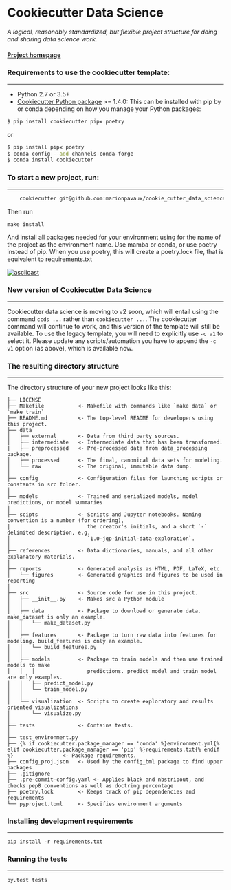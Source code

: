# Cookiecutter Data Science

_A logical, reasonably standardized, but flexible project structure for doing and sharing data science work._


#### [Project homepage](http://drivendata.github.io/cookiecutter-data-science/)


### Requirements to use the cookiecutter template:
-----------
 - Python 2.7 or 3.5+
 - [Cookiecutter Python package](http://cookiecutter.readthedocs.org/en/latest/installation.html) >= 1.4.0: This can be installed with pip by or conda depending on how you manage your Python packages:

``` bash
$ pip install cookiecutter pipx poetry
```

or

``` bash
$ pip install pipx poetry
$ conda config --add channels conda-forge
$ conda install cookiecutter
```


### To start a new project, run:
------------

``` bash
    cookiecutter git@github.com:marionpavaux/cookie_cutter_data_science.git 
```
  
Then run 
    
    make install

And install all packages needed for your environment using for the name of the project as the environment name. Use mamba or conda, or use poetry instead of pip. When you use poetry, this will create a poetry.lock file, that is equivalent to requirements.txt


[![asciicast](https://asciinema.org/a/244658.svg)](https://asciinema.org/a/244658)

### New version of Cookiecutter Data Science
------------
Cookiecutter data science is moving to v2 soon, which will entail using
the command `ccds ...` rather than `cookiecutter ...`. The cookiecutter command
will continue to work, and this version of the template will still be available.
To use the legacy template, you will need to explicitly use `-c v1` to select it.
Please update any scripts/automation you have to append the `-c v1` option (as above),
which is available now.


### The resulting directory structure
------------

The directory structure of your new project looks like this: 

```
├── LICENSE
├── Makefile           <- Makefile with commands like `make data` or `make train`
├── README.md          <- The top-level README for developers using this project.
├── data
│   ├── external       <- Data from third party sources.
│   ├── intermediate   <- Intermediate data that has been transformed.
|   ├── preprocessed   <- Pre-processed data from data_processing package.
│   ├── processed      <- The final, canonical data sets for modeling.
│   └── raw            <- The original, immutable data dump.
│
├── config             <- Configuration files for launching scripts or constants in src folder. 
│
├── models             <- Trained and serialized models, model predictions, or model summaries
│
├── scipts             <- Scripts and Jupyter notebooks. Naming convention is a number (for ordering),
│                         the creator's initials, and a short `-` delimited description, e.g.
│                         `1.0-jqp-initial-data-exploration`.
│
├── references         <- Data dictionaries, manuals, and all other explanatory materials.
│
├── reports            <- Generated analysis as HTML, PDF, LaTeX, etc.
│   └── figures        <- Generated graphics and figures to be used in reporting
│
├── src                <- Source code for use in this project.
│   ├── __init__.py    <- Makes src a Python module
│   │
│   ├── data           <- Package to download or generate data. make_dataset is only an example. 
│   │   └── make_dataset.py
│   │
│   ├── features       <- Package to turn raw data into features for modeling. build_features is only an example.
│   │   └── build_features.py
│   │
│   ├── models         <- Package to train models and then use trained models to make
│   │   │                 predictions. predict_model and train_model are only examples. 
│   │   ├── predict_model.py
│   │   └── train_model.py
│   │
│   └── visualization  <- Scripts to create exploratory and results oriented visualizations
│       └── visualize.py
│ 
├── tests              <- Contains tests. 
│ 
├── test_environment.py
├── {% if cookiecutter.package_manager == 'conda' %}environment.yml{% elif cookiecutter.package_manager == 'pip' %}requirements.txt{% endif %}                <- Package requirements.
├── config_proj.json   <- Used by the config_bml package to find upper packages 
├── .gitignore         
├── .pre-commit-config.yaml <- Applies black and nbstripout, and checks pep8 conventions as well as doctring percentage
├── poetry.lock        <- Keeps track of pip dependencies and requirements
└── pyproject.toml     <- Specifies environment arguments
```

### Installing development requirements
------------

    pip install -r requirements.txt

### Running the tests
------------

    py.test tests
